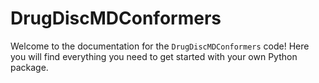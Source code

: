 # DrugDiscMDConformers

Welcome to the documentation for the `DrugDiscMDConformers` code! Here you will find everything you need to get started with your own Python package.
